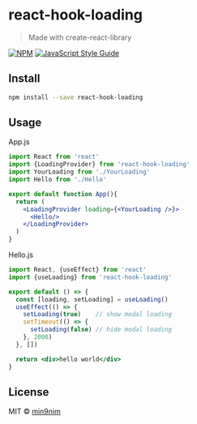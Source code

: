 # react-hook-loading

> Made with create-react-library

[![NPM](https://img.shields.io/npm/v/react-hook-loading.svg)](https://www.npmjs.com/package/react-hook-loading) [![JavaScript Style Guide](https://img.shields.io/badge/code_style-standard-brightgreen.svg)](https://standardjs.com)

## Install

```bash
npm install --save react-hook-loading
```

## Usage

App.js
```jsx
import React from 'react'
import {LoadingProvider} from 'react-hook-loading'
import YourLoading from './YourLoading'
import Hello from './Hello'

export default function App(){
  return (
    <LoadingProvider loading={<YourLoading />}>
      <Hello/>
    </LoadingProvider>
  )
}
```

Hello.js
```jsx
import React, {useEffect} from 'react'
import {useLoading} from 'react-hook-loading'

export default () => {
  const [loading, setLoading] = useLoading()
  useEffect(() => {
    setLoading(true)    // show modal loading
    setTimeout(() => {
      setLoading(false) // hide modal loading
    }, 2000)
  }, [])

  return <div>hello world</div>
}
```

## License

MIT © [min9nim](https://github.com/min9nim)
